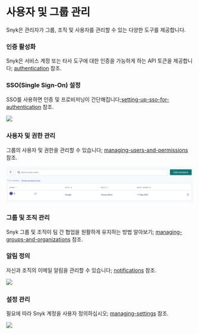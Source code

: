 # 사용자 및 그룹 관리

Snyk은 관리자가 그룹, 조직 및 사용자를 관리할 수 있는 다양한 도구를 제공합니다.

### 인증 활성화

Snyk은 서비스 계정 또는 타사 도구에 대한 인증을 가능하게 하는 API 토큰을 제공합니다; [authentication](authentication/ "mention")  참조.

### &#x20;SSO(Single Sign-On) 설정

SSO를 사용하면 인증 및 프로비저닝이 간단해집니다;[setting-up-sso-for-authentication](setting-up-sso-for-authentication/ "mention") 참조.

![](<../../.gitbook/assets/spaces\_-MdwVZ6HOZriajCf5nXH\_uploads\_git-blob-87241f88819a6607b87e839b859dbda2e32b972e\_image (65) (1) (1).png>)

### 사용자 및 권한 관리

그룹의 사용자 및 권한을 관리할 수 있습니다; [managing-users-and-permissions](managing-users-and-permissions/ "mention") 참조.

![](../../.gitbook/assets/image.png)

### 그룹 및 조직 관리

Snyk 그룹 및 조직이 팀 간 협업을 원활하게 유지하는 방법 알아보기; [managing-groups-and-organizations](managing-groups-and-organizations/ "mention") 참조.

### 알림 정의

자신과 조직의 이메일 알림을 관리할 수 있습니다; [notifications](notifications/ "mention") 참조.

![](<../../.gitbook/assets/spaces\_-MdwVZ6HOZriajCf5nXH\_uploads\_git-blob-89871e469335ab3ae97b8d49d3b911c5fafc0253\_image (350).png>)

### 설정 관리

필요에 따라 Snyk 계정을 사용자 정의하십시오; [managing-settings](managing-settings/ "mention") 참조.

![](<../../.gitbook/assets/spaces\_-MdwVZ6HOZriajCf5nXH\_uploads\_git-blob-9b14f479d1e68f335be561b547b259397a2dae93\_image (49).png>)
